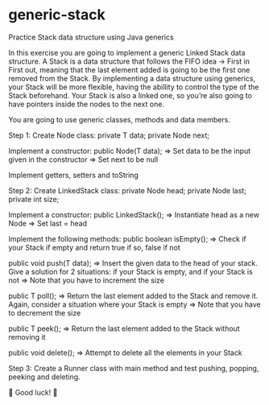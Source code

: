 # generic-stack
Practice Stack data structure using Java generics

In this exercise you are going to implement a generic Linked Stack data structure.
A Stack is a data structure that follows the FIFO idea -> First in First out, meaning that the last element added is going to be the first one removed from the Stack.
By implementing a data structure using generics, your Stack will be more flexible, having the abillity to control the type of the Stack beforehand.
Your Stack is also a linked one, so you’re also going to have pointers inside the nodes to the next one.

You are going to use generic classes, methods and data members.

Step 1:
Create Node<T> class:
private T data;
private Node next;

Implement a constructor:
public Node(T data);
=> Set data to be the input given in the constructor
=> Set next to be null

Implement getters, setters and toString

Step 2:
Create LinkedStack class:
private Node head;
private Node last;
private int size;

Implement a constructor:
public LinkedStack();
=> Instantiate head as a new Node
=> Set last = head

Implement the following methods:
public boolean isEmpty();
=> Check if your Stack if empty and return true if so, false if not

public <T>void push(T data);
=> Insert the given data to the head of your stack. Give a solution for 2 situations: if your Stack is empty, and if your Stack is not
=> Note that you have to increment the size

public <T>T poll();
=> Return the last element added to the Stack and remove it. Again, consider a situation where your Stack is empty
=> Note that you have to decrement the size

public <T>T peek();
=> Return the last element added to the Stack without removing it

public void delete();
=> Attempt to delete all the elements in your Stack

Step 3:
Create a Runner class with main method and test pushing, popping, peeking and deleting.

🦏 Good luck! 🦏
